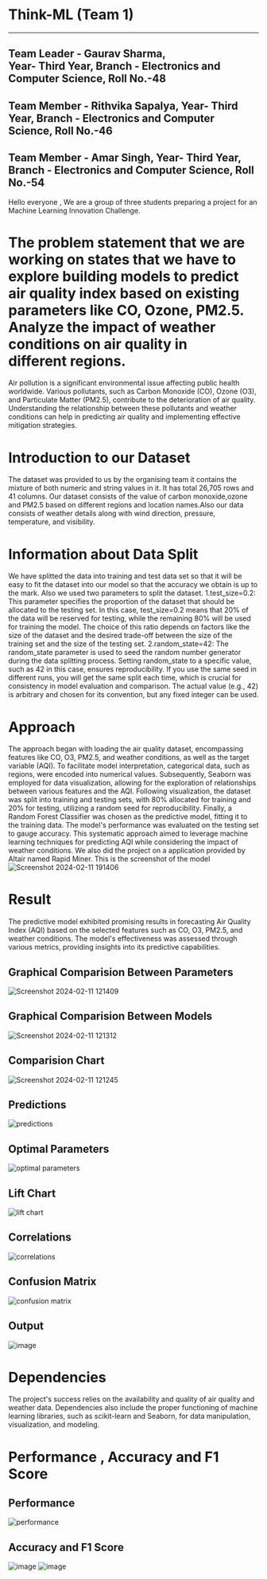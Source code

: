 # Think-ML (Team 1)
--------------------------------------------
Team Leader - Gaurav Sharma,  
Year- Third Year, 
Branch - Electronics and Computer Science,
Roll No.-48
--------------------------------------------
Team Member - Rithvika Sapalya, 
Year- Third Year, 
Branch - Electronics and Computer Science,
Roll No.-46
--------------------------------------------
Team Member - Amar Singh, 
Year- Third Year, 
Branch - Electronics and Computer Science,
Roll No.-54
--------------------------------------------
Hello everyone ,
We are a group of three students preparing a project for an Machine Learning Innovation Challenge.
# The problem statement that we are working on states that we have to explore building models to predict air quality index based on existing parameters like CO, Ozone, PM2.5. Analyze the impact of weather conditions on air quality in different regions.
Air pollution is a significant environmental issue affecting public health worldwide. Various pollutants, such as Carbon Monoxide (CO), Ozone (O3), and Particulate Matter (PM2.5), contribute to the deterioration of air quality. Understanding the relationship between these pollutants and weather conditions can help in predicting air quality and implementing effective mitigation strategies.
# Introduction to our Dataset 
The dataset was provided to us by the organising team it contains the mixture of both numeric and string values in it. It has total 26,705 rows and 41 columns. Our dataset consists of the value of carbon monoxide,ozone and PM2.5 based on different regions and location names.Also our data consists of weather details along with wind direction, pressure, temperature, and visibility.
# Information about Data Split
We have splitted the data into training and test data set so that it will be easy to fit the dataset into our model so that the accuracy we obtain is up to the mark. 
Also we used two parameters to split the dataset.
1.test_size=0.2:
This parameter specifies the proportion of the dataset that should be allocated to the testing set.
In this case, test_size=0.2 means that 20% of the data will be reserved for testing, while the remaining 80% will be used for training the model.
The choice of this ratio depends on factors like the size of the dataset and the desired trade-off between the size of the training set and the size of the testing set.
2.random_state=42:
The random_state parameter is used to seed the random number generator during the data splitting process.
Setting random_state to a specific value, such as 42 in this case, ensures reproducibility. If you use the same seed in different runs, you will get the same split each time, which is crucial for consistency in model evaluation and comparison.
The actual value (e.g., 42) is arbitrary and chosen for its convention, but any fixed integer can be used.
# Approach
The approach began with loading the air quality dataset, encompassing features like CO, O3, PM2.5, and weather conditions, as well as the target variable (AQI). To facilitate model interpretation, categorical data, such as regions, were encoded into numerical values. Subsequently, Seaborn was employed for data visualization, allowing for the exploration of relationships between various features and the AQI. Following visualization, the dataset was split into training and testing sets, with 80% allocated for training and 20% for testing, utilizing a random seed for reproducibility. Finally, a Random Forest Classifier was chosen as the predictive model, fitting it to the training data. The model's performance was evaluated on the testing set to gauge accuracy. This systematic approach aimed to leverage machine learning techniques for predicting AQI while considering the impact of weather conditions.
We also did the project on a application provided by Altair named Rapid Miner. 
This is the screenshot of the model
![Screenshot 2024-02-11 191406](https://github.com/Gauravv08/Think-ML/assets/99554330/1df7dfb8-58fe-43ad-8688-6d3fd15a2f4b)
# Result
The predictive model exhibited promising results in forecasting Air Quality Index (AQI) based on the selected features such as CO, O3, PM2.5, and weather conditions. The model's effectiveness was assessed through various metrics, providing insights into its predictive capabilities.
## Graphical Comparision Between Parameters
![Screenshot 2024-02-11 121409](https://github.com/Gauravv08/Think-ML/assets/99554330/d9e0a2df-10c6-4aea-8a75-af402ecb6509)
## Graphical Comparision Between Models
![Screenshot 2024-02-11 121312](https://github.com/Gauravv08/Think-ML/assets/99554330/fe0fbfa6-702c-4490-b03b-5f4066b9b051)
## Comparision Chart
![Screenshot 2024-02-11 121245](https://github.com/Gauravv08/Think-ML/assets/99554330/7b54c30f-760d-4766-92c7-e7c8e74d4576)
## Predictions
![predictions](https://github.com/Gauravv08/Think-ML/assets/99554330/675857e5-1316-414e-812a-1e9f23f6d974)
## Optimal Parameters
![optimal parameters](https://github.com/Gauravv08/Think-ML/assets/99554330/e7a9241b-71c0-432b-8395-cac9a4836372)
## Lift Chart
![lift chart](https://github.com/Gauravv08/Think-ML/assets/99554330/339f8b3a-8901-4093-8c2c-d7407fc9be6f)
## Correlations
![correlations](https://github.com/Gauravv08/Think-ML/assets/99554330/2cba2136-eca2-4ed5-8251-4853b7413429)
## Confusion Matrix
![confusion matrix](https://github.com/Gauravv08/Think-ML/assets/99554330/1f678d5b-4b4b-4bae-8017-c2cae7378aef)
## Output
![image](https://github.com/Gauravv08/Think-ML/assets/99554330/918e8939-d006-471f-8885-c483e0163674)
# Dependencies
The project's success relies on the availability and quality of air quality and weather data. Dependencies also include the proper functioning of machine learning libraries, such as scikit-learn and Seaborn, for data manipulation, visualization, and modeling.
# Performance , Accuracy and F1 Score
## Performance
![performance](https://github.com/Gauravv08/Think-ML/assets/99554330/f9d2aa8a-11f9-433d-b3f4-8ebbc09a1ba3)
## Accuracy and F1 Score
![image](https://github.com/Gauravv08/Think-ML/assets/99554330/5aafa1d6-dd0c-4e7f-87df-781705ac8a9f)
![image](https://github.com/Gauravv08/Think-ML/assets/99554330/230f24a7-d819-484f-9229-9d8ffd7fe779)




